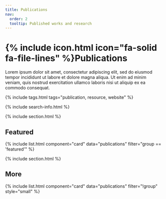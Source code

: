 ```yaml
---
title: Publications
nav:
  order: 2
  tooltip: Published works and research
---
```


# {% include icon.html icon="fa-solid fa-file-lines" %}Publications

Lorem ipsum dolor sit amet, consectetur adipiscing elit, sed do eiusmod tempor incididunt ut labore et dolore magna aliqua.
Ut enim ad minim veniam, quis nostrud exercitation ullamco laboris nisi ut aliquip ex ea commodo consequat.

{% include tags.html tags="publication, resource, website" %}

{% include search-info.html %}

{% include section.html %}

## Featured

{% include list.html component="card" data="publications" filter="group == 'featured'" %}

{% include section.html %}

## More

{% include list.html component="card" data="publications" filter="!group" style="small" %}
